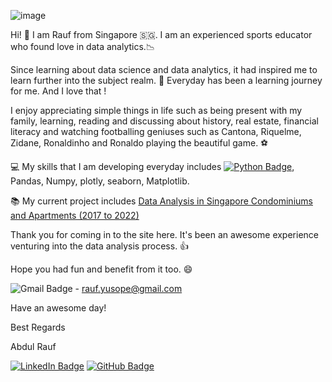 ![image](https://user-images.githubusercontent.com/96287600/156492279-e69bf72f-5381-4f0b-b764-53dc290463ce.png)



Hi! 👋 I am Rauf from Singapore 🇸🇬. I am an experienced sports educator who found love in data analytics.📉 

Since learning about data science and data analytics, it had inspired me  to learn further into the subject realm. 🌱 Everyday  has been a learning journey for me. And I love that ! 

I enjoy appreciating simple things in life such as being present with my family,  learning, reading and discussing about history, real estate, financial literacy and watching footballing geniuses such as Cantona, Riquelme, Zidane, Ronaldinho and Ronaldo playing the beautiful game. ⚽

💻 My skills that I am developing everyday includes [![Python Badge](https://img.shields.io/badge/Python-3776AB?logo=python&logoColor=fff&style=flat)](https://www.python.org/), Pandas, Numpy, plotly, seaborn, Matplotlib. 

📚 My current project includes [Data Analysis in Singapore Condominiums and Apartments (2017 to 2022)](https://github.com/abdrauf26/abdul_rauf_repo)

Thank you for coming in to the site here. It's been an awesome experience venturing into the data analysis process. 👍

Hope you had fun and benefit from it too. 😄

![Gmail Badge](https://img.shields.io/badge/Gmail-EA4335?logo=gmail&logoColor=fff&style=flat) - rauf.yusope@gmail.com

Have an awesome day! 

Best Regards

Abdul Rauf

[![LinkedIn Badge](https://img.shields.io/badge/LinkedIn-0A66C2?logo=linkedin&logoColor=fff&style=flat-square)](https://www.linkedin.com/in/abdrauf26/)    [![GitHub Badge](https://img.shields.io/badge/GitHub-181717?logo=github&logoColor=fff&style=flat)](https://github.com/abdrauf26)

<!---
abdrauf26/abdrauf26 is a ✨ special ✨ repository because its `README.md` (this file) appears on your GitHub profile.
You can click the Preview link to take a look at your changes.
--->
